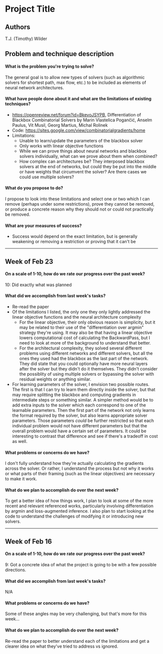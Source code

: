 # Project Title
## Authors
T.J. (Timothy) Wilder

## Problem and technique description

#### What is the problem you're trying to solve?
The general goal is to allow new types of solvers (such as algorithmic solvers for shortest path, max flow, etc.) to be included as elements of neural network architectures.

#### What have people done about it and what are the limitations of existing techniques?
- https://openreview.net/forum?id=BkevoJSYPB, Differentiation of Blackbox Combinatorial Solvers by Marin Vlastelica Pogančić, Anselm Paulus, Vit Musil, Georg Martius, Michal Rolinek
- Code: https://sites.google.com/view/combinatorialgradients/home
- Limitations:
    - Unable to learn/update the parameters of the blackbox solver
    - Only works with linear objective functions
    - While we can prove things about neural networks and blackbox solvers individually, what can we prove about them when combined?
    - How complex can architectures be? They interposed blackbox solvers at the end of networks, but could they be put into the middle or have weights that circumvent the solver? Are there cases we could use multiple solvers?
#### What do you propose to do?
I propose to look into these limitations and select one or two which I can remove (perhaps under some restrictions), prove they cannot be removed, or produce a concrete reason why they should not or could not practically be removed.

#### What are your measures of success?
- Success would depend on the exact limitation, but is generally weakening or removing a restriction or proving that it can't be
---

## Week of Feb 23

#### On a scale of 1-10, how do we rate our progress over the past week?
10: Did exactly what was planned

#### What did we accomplish from last week's tasks?
- Re-read the paper
- Of the limitations I listed, the only one they only lightly addressed the linear objective functions and the neural architecture complexity
    - For the linear objective, their only obvious reason is simplicity, but it may be related to their use of the "differentiation over argmin" strategy they're using. It may also be that having a linear objective lowers computational cost of calculating the BackwardPass, but I need to look at more of the background to understand that better.
    - For the architectural complexity, they solved several different problems using different networks and different solvers, but all the ones they used had the blackbox as the last part of the network. They did state that you could optionally have more neural layers after the solver but they didn't do it themselves. They didn't consider the possiblity of using multiple solvers or bypassing the solver with residual weights or anything similar.
- For learning parameters of the solver, I envision two possible routes. The first is that I can try to learn them directly inside the solver, but that may require splitting the blackbox and computing gradients in intermediate steps or something similar. A simpler method would be to add extra inputs to the solver which each correspond to one of the learnable parameters. Then the first part of the network not only learns the format required by the solver, but also learns appropriate solver parameters. Those parameters _could_ be further restricted so that each individual problem would not have different parameters but that the overall problem would have a certain set of parameters. It could be interesting to contrast that difference and see if there's a tradeoff in cost as well.

#### What problems or concerns do we have?
I don't fully understand how they're actually calculating the gradients across the solver. Or rather, I understand the process but not why it works or what parts of their framing (such as the linear objectives) are necessary to make it work.

#### What do we plan to accomplish do over the next week?
To get a better idea of how things work, I plan to look at some of the more recent and relevant referenced works, particularly involving differentiation by argmin and loss-augmented inference. I also plan to start looking at the code to understand the challenges of modifying it or introducing new solvers.

---

## Week of Feb 16

#### On a scale of 1-10, how do we rate our progress over the past week?
9: Got a concrete idea of what the project is going to be with a few possible directions.

#### What did we accomplish from last week's tasks?
N/A

#### What problems or concerns do we have?
Some of these angles may be very challenging, but that's more for this week...

#### What do we plan to accomplish do over the next week?
Re-read the paper to better understand each of the limitations and get a clearer idea on what they've tried to address vs ignored.
